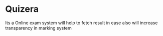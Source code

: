 # Quizera
Its a Online exam system will help to fetch result in ease also will increase transparency in marking system
